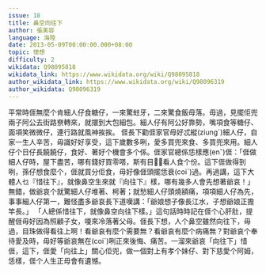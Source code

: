 ```yaml
---
issue: 18
title: 鼻空向往下
author: 張美容
language: 海陸
date: 2013-05-09T00:00:00.000+08:00
topic: 懷想
difficulty: 2
wikidata: Q98095818
wikidata_link: https://www.wikidata.org/wiki/Q98095818
author_wikidata_link: https://www.wikidata.org/wiki/Q98096319
author_wikidata: Q98096319
---
```

平常時𠊎無麼个肯細人仔食糖仔，一來驚蛀牙，二來驚食飯毋落。毋過，見擺佢兜兩子阿公去街路尞轉來，就擐到大包細包。細人仔有阿公好靠勢，嘴項食等糖仔、面項笑微微仔，連行路就風神挨挨。
𠊎長下勸𠊎家官毋好忒縱(ziungˊ)細人仔，自家一生人辛苦，毋識好好享受，這下歲數多咧，愛多買兜來食、多買兜來用。細人仔个日仔長饒饒仔，食好、著好个機會多个係。𠊎家官總係恁樣應(enˇ)𠊎：「𠊎做細人仔時，屋下盡苦，哪有錢好買零嗒，斯有目𥍉𥍉看人食个份。這下𠊎做得到咧，孫仔想食麼个，𠊎就買分佢食，毋好像𠊎頭擺恁衰(coiˋ)過。再過講，這下大體人乜『惜往下』，就像鼻空生來就『向往下』樣，哪有幾多人會先想著爺哀！」無錯，做爺哀个就驚細人仔堆著、枵著；就愁細人仔頭燒額痛，項項細人仔為先，事事細人仔第一，難怪盡多爺哀長下道嘆講：「爺娘想子像長江水，子想爺娘正擔竿長。」
「人總係惜往下，就像鼻空向往下樣。」這句話時時記在𠊎个心肝肚，提醒𠊎毋好因為照顧子女，嗄來冷落著父母。𠊎長下想，人个鼻空雖然向往下，毋過，目珠做得看往上啊！看爺哀有麼个需要無？看爺哀有麼个病痛無？對爺哀个奉待愛及時，毋好等爺哀無在(coiˋ)咧正來後悔、痛苦。一溜來爺哀「向往下」惜𠊎，這下，𠊎愛「向往上」關心佢兜，做一個對上有孝个妹仔、對下慈愛个阿姆，恁樣，𠊎个人生正毋會有遺憾。